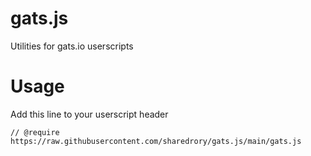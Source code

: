 # gats.js
Utilities for gats.io userscripts

# Usage
Add this line to your userscript header

`// @require https://raw.githubusercontent.com/sharedrory/gats.js/main/gats.js`

